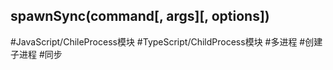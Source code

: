 ## spawnSync(command\[, args\]\[, options\])

#JavaScript/ChileProcess模块 #TypeScript/ChildProcess模块 #多进程  #创建子进程 #同步